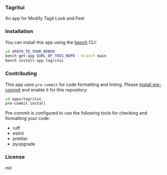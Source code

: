 ### Tagritui

An app for Modify Tagit Look and Feel

### Installation

You can install this app using the [bench](https://github.com/frappe/bench) CLI:

```bash
cd $PATH_TO_YOUR_BENCH
bench get-app $URL_OF_THIS_REPO --branch main
bench install-app tagritui
```

### Contributing

This app uses `pre-commit` for code formatting and linting. Please [install pre-commit](https://pre-commit.com/#installation) and enable it for this repository:

```bash
cd apps/tagritui
pre-commit install
```

Pre-commit is configured to use the following tools for checking and formatting your code:

- ruff
- eslint
- prettier
- pyupgrade

### License

mit
